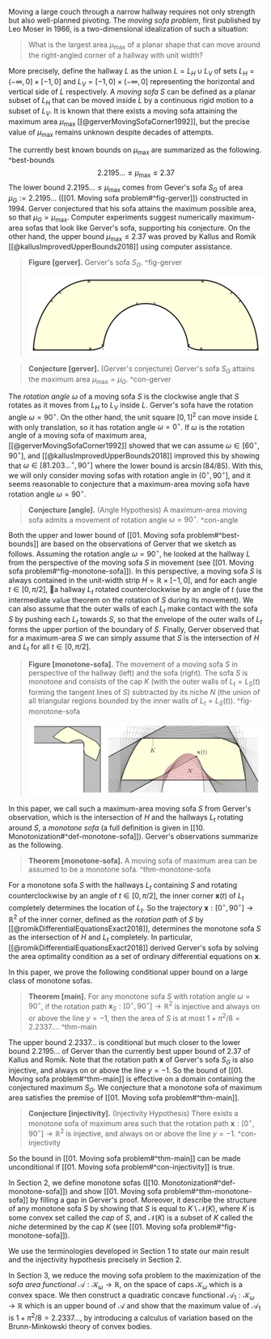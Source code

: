 Moving a large couch through a narrow hallway requires not only strength but also well-planned pivoting. The _moving sofa problem_, first published by Leo Moser in 1966, is a two-dimensional idealization of such a situation:

> What is the largest area $\mu_{\text{max}}$ of a planar shape that can move around the right-angled corner of a hallway with unit width?

More precisely, define the hallway $L$ as the union $L = L_H \cup L_V$ of sets $L_H = (-\infty, 0] \times [-1, 0]$ and $L_V = [-1, 0] \times (-\infty, 0]$ representing the horizontal and vertical side of $L$ respectively. A _moving sofa_ $S$ can be defined as a planar subset of $L_H$ that can be moved inside $L$ by a continuous rigid motion to a subset of $L_V$. It is known that there exists a moving sofa attaining the maximum area $\mu_{\text{max}}$ [[@gerverMovingSofaCorner1992]], but the precise value of $\mu_{\text{max}}$ remains unknown despite decades of attempts.

The currently best known bounds on $\mu_{\max}$ are summarized as the following. ^best-bounds
$$
2.2195\dots \leq \mu_{\max} \leq 2.37
$$
The lower bound $2.2195\dots \leq \mu_{\max}$ comes from Gever's sofa $S_G$ of area $\mu_G := 2.2195\dots$ ([[01. Moving sofa problem#^fig-gerver]]) constructed in 1994. Gerver conjectured that his sofa attains the maximum possible area, so that $\mu_G = \mu_{\max}$. Computer experiments suggest numerically maximum-area sofas that look like Gerver's sofa, supporting his conjecture. On the other hand, the upper bound $\mu_{\max} \leq 2.37$ was proved by Kallus and Romik [[@kallusImprovedUpperBounds2018]] using computer assistance.

> __Figure [gerver].__ Gerver's sofa $S_G$. ^fig-gerver
> 
> ![70%](images/gerver.svg)

> __Conjecture [gerver].__ (Gerver's conjecture) Gerver's sofa $S_G$ attains the maximum area $\mu_{\max} = \mu_G$. ^con-gerver

The _rotation angle_ $\omega$ of a moving sofa $S$ is the clockwise angle that $S$ rotates as it moves from $L_H$ to $L_V$ inside $L$. Gerver's sofa have the rotation angle $\omega = 90^{\circ}$. On the other hand, the unit square $[0, 1]^2$ can move inside $L$ with only translation, so it has rotation angle $\omega = 0^\circ$. If $\omega$ is the rotation angle of a moving sofa of maximum area, [[@gerverMovingSofaCorner1992]] showed that we can assume $\omega \in [60^\circ, 90^\circ]$, and [[@kallusImprovedUpperBounds2018]] improved this by showing that $\omega \in [81.203\dots^\circ, 90^\circ]$ where the lower bound is $\arcsin(84/85)$. With this, we will only consider moving sofas with rotation angle in $(0^\circ, 90^\circ]$, and it seems reasonable to conjecture that a maximum-area moving sofa have rotation angle $\omega = 90^\circ$.

> __Conjecture [angle].__ (Angle Hypothesis) A maximum-area moving sofa admits a movement of rotation angle $\omega = 90^\circ$. ^con-angle

Both the upper and lower bound of [[01. Moving sofa problem#^best-bounds]] are based on the observations of Gerver that we sketch as follows. Assuming the rotation angle $\omega = 90^\circ$, he looked at the hallway $L$ from the perspective of the moving sofa $S$ in movement (see [[01. Moving sofa problem#^fig-monotone-sofa]]). In this perspective, a moving sofa $S$ is always contained in the unit-width strip $H = \mathbb{R} \times [-1, 0]$, and for each angle $t \in [0, \pi/2]$, a hallway $L_t$ rotated counterclockwise by an angle of $t$ (use the intermediate value theorem on the rotation of $S$ during its movement). We can also assume that the outer walls of each $L_t$ make contact with the sofa $S$ by pushing each $L_t$ towards $S$, so that the envelope of the outer walls of $L_t$ forms the upper portion of the boundary of $S$. Finally, Gerver observed that for a maximum-area $S$ we can simply assume that $S$ is the intersection of $H$ and $L_t$ for all $t \in [0, \pi/2]$.

> __Figure [monotone-sofa].__ The movement of a moving sofa $S$ in perspective of the hallway (left) and the sofa (right). The sofa $S$ is monotone and consists of the cap $K$ (with the outer walls of $L_t = L_S(t)$ forming the tangent lines of $S$) subtracted by its niche $N$ (the union of all triangular regions bounded by the inner walls of $L_t = L_S(t)$). ^fig-monotone-sofa
> 
> ![100%](images/monotone-sofa.svg)

In this paper, we call such a maximum-area moving sofa $S$ from Gerver's observation, which is the intersection of $H$ and the hallways $L_t$ rotating around $S$, a _monotone sofa_ (a full definition is given in [[10. Monotonization#^def-monotone-sofa]]). Gerver's observations summarize as the following.

> __Theorem [monotone-sofa].__ A moving sofa of maximum area can be assumed to be a monotone sofa. ^thm-monotone-sofa

For a monotone sofa $S$ with the hallways $L_t$ containing $S$ and rotating counterclockwise by an angle of $t \in [0, \pi/2]$, the inner corner $\mathbf{x}(t)$ of $L_t$ completely determines the location of $L_t$. So the trajectory $\mathbf{x} : [0^\circ,90^\circ] \to \mathbb{R}^2$ of the inner corner, defined as the _rotation path_ of $S$ by [[@romikDifferentialEquationsExact2018]], determines the monotone sofa $S$ as the intersection of $H$ and $L_t$ completely. In particular, [[@romikDifferentialEquationsExact2018]] derived Gerver's sofa by solving the area optimality condition as a set of ordinary differential equations on $\mathbf{x}$.

In this paper, we prove the following conditional upper bound on a large class of monotone sofas.

> __Theorem [main].__ For any monotone sofa $S$ with rotation angle $\omega = 90^{\circ}$, if the rotation path $\mathbf{x}_S : [0^\circ, 90^\circ] \to \mathbb{R}^2$ is injective and always on or above the line $y = -1$, then the area of $S$ is at most $1 + \pi^2/8 = 2.2337\dots$. ^thm-main

The upper bound $2.2337\dots$ is conditional but much closer to the lower bound $2.2195\dots$ of Gerver than the currently best upper bound of $2.37$ of Kallus and Romik. Note that the rotation path $\mathbf{x}$ of Gerver's sofa $S_G$ is also injective, and always on or above the line $y = -1$. So the bound of [[01. Moving sofa problem#^thm-main]] is effective on a domain containing the conjectured maximum $S_G$. We conjecture that a monotone sofa of maximum area satisfies the premise of [[01. Moving sofa problem#^thm-main]].

> __Conjecture [injectivity].__ (Injectivity Hypothesis) There exists a monotone sofa of maximum area such that the rotation path $\mathbf{x} : [0^\circ, 90^\circ] \to \mathbb{R}^2$ is injective, and always on or above the line $y = -1$. ^con-injectivity

So the bound in [[01. Moving sofa problem#^thm-main]] can be made unconditional if [[01. Moving sofa problem#^con-injectivity]] is true.

In Section 2, we define monotone sofas ([[10. Monotonization#^def-monotone-sofa]]) and show [[01. Moving sofa problem#^thm-monotone-sofa]] by filling a gap in Gerver's proof. Moreover, it describe the structure of any monotone sofa $S$ by showing that $S$ is equal to $K \setminus \mathcal{N}(K)$, where $K$ is some convex set called the _cap_ of $S$, and $\mathcal{N}(K)$ is a subset of $K$ called the _niche_ determined by the cap $K$ (see [[01. Moving sofa problem#^fig-monotone-sofa]]).

We use the terminologies developed in Section 1 to state our main result and the injectivity hypothesis precisely in Section 2.

In Section 3, we reduce the moving sofa problem to the maximization of the _sofa area functional_ $\mathcal{A} : \mathcal{K}_\omega \to \mathbb{R}$, on the space of caps $\mathcal{K}_\omega$ which is a convex space. We then construct a quadratic concave functional $\mathcal{A}_1 : \mathcal{K}_\omega \to \mathbb{R}$ which is an upper bound of $\mathcal{A}$ and show that the maximum value of $\mathcal{A}_1$ is $1 + \pi^2/8 = 2.2337\dots$, by introducing a calculus of variation based on the Brunn-Minkowski theory of convex bodies.